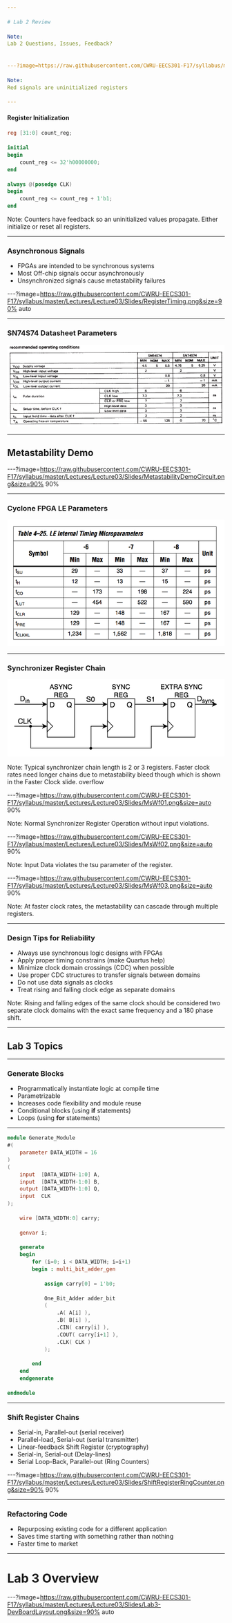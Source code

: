 ```yaml
---

# Lab 2 Review

Note:
Lab 2 Questions, Issues, Feedback?


---?image=https://raw.githubusercontent.com/CWRU-EECS301-F17/syllabus/master/Lectures/Lecture03/Slides/BadSimulation.png&size=90% 90%

Note:
Red signals are uninitialized registers

---
```


#### Register Initialization

```verilog
reg [31:0] count_reg;

initial
begin
	count_reg <= 32'h00000000;
end

always @(posedge CLK)
begin
	count_reg <= count_reg + 1'b1;
end
```

Note:
Counters have feedback so an uninitialized values propagate.
Either initialize or reset all registers.

---

### Asynchronous Signals

* FPGAs are intended to be synchronous systems
* Most Off-chip signals occur asynchronously
* Unsynchronized signals cause metastability failures

---?image=https://raw.githubusercontent.com/CWRU-EECS301-F17/syllabus/master/Lectures/Lecture03/Slides/RegisterTiming.png&size=90% auto

---

### SN74S74 Datasheet Parameters

![74S74 Specs](https://raw.githubusercontent.com/CWRU-EECS301-F17/syllabus/master/Lectures/Lecture03/Slides/Specs_SN74S74.png)

---

## Metastability Demo

---?image=https://raw.githubusercontent.com/CWRU-EECS301-F17/syllabus/master/Lectures/Lecture03/Slides/MetastabilityDemoCircuit.png&size=90% 90%

---

### Cyclone FPGA LE Parameters

![Cyclone Specs](https://raw.githubusercontent.com/CWRU-EECS301-F17/syllabus/master/Lectures/Lecture03/Slides/Specs_Cyclone.png)

---

### Synchronizer Register Chain

![Sync Chain](https://raw.githubusercontent.com/CWRU-EECS301-F17/syllabus/master/Lectures/Lecture03/Slides/SyncChain.png)

Note:
Typical synchronizer chain length is 2 or 3 registers.
Faster clock rates need longer chains due to metastability bleed though which is shown in the Faster Clock slide.
overflow

---?image=https://raw.githubusercontent.com/CWRU-EECS301-F17/syllabus/master/Lectures/Lecture03/Slides/MsWf01.png&size=auto 90%

Note:
Normal Synchronizer Register Operation without input violations.

---?image=https://raw.githubusercontent.com/CWRU-EECS301-F17/syllabus/master/Lectures/Lecture03/Slides/MsWf02.png&size=auto 90%

Note:
Input Data violates the tsu parameter of the register.

---?image=https://raw.githubusercontent.com/CWRU-EECS301-F17/syllabus/master/Lectures/Lecture03/Slides/MsWf03.png&size=auto 90%

Note:
At faster clock rates, the metastability can cascade through multiple registers.

---

### Design Tips for Reliability

* Always use synchronous logic designs with FPGAs
* Apply proper timing constrains (make Quartus help)
* Minimize clock domain crossings (CDC) when possible
* Use proper CDC structures to transfer signals between domains
* Do not use data signals as clocks
* Treat rising and falling clock edge as separate domains

Note:
Rising and falling edges of the same clock should be considered two separate clock domains with the exact same frequency and a 180 phase shift.

---

## Lab 3 Topics

---

### Generate Blocks

* Programmatically instantiate logic at compile time
* Parametrizable
* Increases code flexibility and module reuse
* Conditional blocks (using **if** statements)
* Loops (using **for** statements)

---

```verilog
module Generate_Module
#(
	parameter DATA_WIDTH = 16
)
(
	input  [DATA_WIDTH-1:0] A,
	input  [DATA_WIDTH-1:0] B,
	output [DATA_WIDTH-1:0] Q,
	input  CLK
);

	wire [DATA_WIDTH:0] carry;
	
	genvar i;
	
	generate
	begin
		for (i=0; i < DATA_WIDTH; i=i+1)
		begin : multi_bit_adder_gen
	
			assign carry[0] = 1'b0;
	
			One_Bit_Adder adder_bit
			(
				.A( A[i] ),
				.B( B[i] ),
				.CIN( carry[i] ),
				.COUT( carry[i+1] ),
				.CLK( CLK )
			);
		
		end
	end
	endgenerate

endmodule
```

---

### Shift Register Chains

* Serial-in, Parallel-out (serial receiver)
* Parallel-load, Serial-out (serial transmitter)
* Linear-feedback Shift Register (cryptography)
* Serial-in, Serial-out (Delay-lines)
* Serial Loop-Back, Parallel-out (Ring Counters)

---?image=https://raw.githubusercontent.com/CWRU-EECS301-F17/syllabus/master/Lectures/Lecture03/Slides/ShiftRegisterRingCounter.png&size=90% 90%


---


### Refactoring Code

* Repurposing existing code for a different application
* Saves time starting with something rather than nothing
* Faster time to market

---

# Lab 3 Overview

---?image=https://raw.githubusercontent.com/CWRU-EECS301-F17/syllabus/master/Lectures/Lecture03/Slides/Lab3-DevBoardLayout.png&size=90% auto
